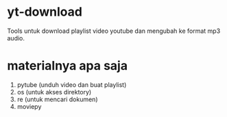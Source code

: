 # yt-download
Tools untuk download playlist video youtube dan mengubah ke format mp3 audio.

# materialnya apa saja
1. pytube (unduh video dan buat playlist)
2. os (untuk akses direktory)
3. re (untuk mencari dokumen)
4. moviepy
